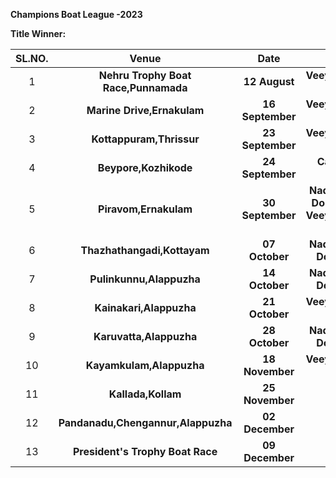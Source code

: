 **Champions Boat League -2023**

**Title Winner:**
  
   
|SL.NO.| Venue| Date| Winnner|
| :-------------: | :-------------: |:---------------------------------------:| :---------------------------------------:|
|1| **Nehru Trophy Boat Race,Punnamada**|  **12 August**        |**Veeyapuram(Tropical Titans) PBC** 
|2| **Marine Drive,Ernakulam**|**16 September**| **Veeyapuram(Tropical Titans) PBC**
|3| **Kottappuram,Thrissur**|**23 September**| **Veeyapuram(Tropical Titans) PBC**
|4| **Beypore,Kozhikode**|**24 September**|  **Cancelled due to Nipah virus**
|5| **Piravom,Ernakulam**|**30 September**|  **Nadubhagom(Coast Dominators) UBC & Veeyapuram(Tropical Titans) PBC**
|6| **Thazhathangadi,Kottayam**|    **07 October** | **Nadubhagom(Coast Dominators) UBC**
|7| **Pulinkunnu,Alappuzha**|**14 October**|  **Nadubhagom(Coast Dominators) UBC**
|8| **Kainakari,Alappuzha**|**21 October**| **Veeyapuram(Tropical Titans) PBC** 
|9|**Karuvatta,Alappuzha**|**28 October**| **Nadubhagom(Coast Dominators) UBC**
|10| **Kayamkulam,Alappuzha**|**18 November**|**Veeyapuram(Tropical Titans) PBC**
|11| **Kallada,Kollam**|**25 November**|
|12| **Pandanadu,Chengannur,Alappuzha**|    **02 December** | 
|13| **President's  Trophy Boat Race**|**09 December**|








